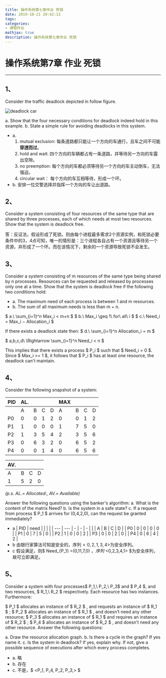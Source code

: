 ```yaml
---
title: 操作系统第七章作业 死锁
date: 2019-10-21 20:42:13
tags:
categories:
- 课程作业
mathjax: true
description: 操作系统第七章作业 死锁
---
```

# 操作系统第7章 作业 死锁
---

## 1、 
Consider the traffic deadlock depicted in follow figure.

![deadlock car](/images/2019-10-21-操作系统第七章作业-死锁/deadlock_car.png) 

a. Show that the four necessary conditions for deadlock indeed hold in this example.
b. State a simple rule for avoiding deadlocks in this system.

- a.
    1. mutual exclusion: 每条道路都只能让一个方向的车通行，且车之间不可能**穿透而过**。
    2. hold and wait: 四个方向的车辆都占有一条道路，并等待另一方向的车露出空隙。
    3. no preemption: 每个方向的车都必须等待另一个方向的车主动倒车，无法强迫。
    4. circular wait： 每个方向的车互相等待，形成一个环。
- b. 安排一位交警选择并指挥一个方向的车让出道路。

## 2、
Consider a system consisting of four resources of the same type that are shared by three processes, each of which needs at most two resources. Show that the system is deadlock free.

答：反证法，假设形成了死锁。则由每个进程最多需求2个资源实例，和死锁必要条件中的3，4点可知，唯一的情形是：三个进程各自占有一个资源且等待另一个资源，并形成了一个环。而在该情况下，剩余的一个资源导致死锁不会发生。

## 3、 
Consider a system consisting of m resources of the same type being shared by n processes. Resources can be requested and released by processes only one at a time. Show that the system is deadlock free if the following two conditions hold:

- a. The maximum need of each process is between 1 and m resources.
- b. The sum of all maximum needs is less than m + n.

$ a.\ \sum_{i=1}^n Max_i < m+n $
$ b.\ Max_i \geq 1\ for\ all\ i $
$ c.\ Need_i = Max_i − Allocation_i $

If there exists a deadlock state then:
$ d.\ \sum_{i=1}^n Allocation_i = m $

$ a,b,c,d\ \Rightarrow \sum_{i=1}^n Need_i < n $

This implies that there exists a process $ P_i $ such that $ Need_i = 0 $. Since $ Max_i >= 1 $, it follows that $ P_i $ has at least one resource, the deadlock can't maintain. 


## 4、  
Consider the following snapshot of a system:

| PID | AL. |   |   |   | MAX |   |   |   |
| --- | --- | - | - | - | --  | - | - | - |
|     | A   | B | C | D | A   | B | C | D |
| P0  | 0   | 0 | 1 | 2 | 0   | 0 | 1 | 2 |
| P1  | 1   | 0 | 0 | 0 | 1   | 7 | 5 | 0 |
| P2  | 1   | 3 | 5 | 4 | 2   | 3 | 5 | 6 |
| P3  | 0   | 6 | 3 | 2 | 0   | 6 | 5 | 2 |
| P4  | 0   | 0 | 1 | 4 | 0   | 6 | 5 | 6 |

| AV. |   |   |   |
| --- | - | - | - |
| A   | B | C | D |
| 1   | 5 | 2 | 0 |

*(p.s. AL.= Allocated:, AV.= Available)*

Answer the following questions using the banker's algorithm:
a. What is the content of the matrix Need?
b. Is the system in a safe state?
c. If a request from process $ P_1 $ arrives for (0,4,2,0), can the request be granted immediately?

- a
    | PID | need |   |   |   |
    | --- | --- | - | - | - |
    |     | A   | B | C | D |
    | P0  | 0   | 0 | 0 | 0 |
    | P1  | 0   | 7 | 5 | 0 |
    | P2  | 1   | 0 | 0 | 2 |
    | P3  | 0   | 0 | 2 | 0 |
    | P4  | 0   | 6 | 4 | 2 |
- b 由银行家算法可知是安全的，序列$<0,2,1,3,4>$为安全序列。
- c 假设满足，则$ Need_{P_1} =(0,11,7,0) $，序列$ <0,2,3,4,1> $为安全序列，故可立即满足。



## 5、 
Consider a system with four processes$ P_1,\ P_2,\ P_3$ and $ P_4 $, and two resources, $ R_1,\ R_2 $ respectively. Each resource has two instances. Furthermore:

$ P_1 $ allocates an instance of $ R_2 $  , and requests an instance of $ R_1 $ ;
$ P_2 $  allocates an instance of $ R_1 $ , and doesn’t need any other resource;
$ P_3 $  allocates an instance of $ R_1 $ and requires an instance of $ R_2 $ ;
$ P_4 $  allocates an instance of $ R_2 $ , and doesn’t need any other resource.
Answer the following questions:

a. Draw the resource allocation graph.
b. Is there a cycle in the graph? If yes name it. 
c. Is the system in deadlock? If yes, explain why. If not, give a possible sequence of executions after which every process completes.

- a. 略
- b. 存在
- c. 不是，$ <P_1, P_4, P_2, P_3,> $ 